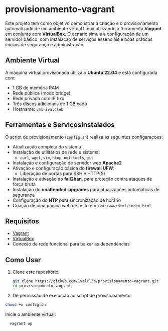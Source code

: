 # provisionamento-vagrant

Este projeto tem como objetivo demonstrar a criação e o provisionamento automatizado de um ambiente virtual Linux utilizando a ferramenta **Vagrant** em conjunto com **VirtualBox**. O cenário simula a configuração de um servidor básico, com instalação de serviços essenciais e boas práticas iniciais de segurança e administração.

## Ambiente Virtual

A máquina virtual provisionada utiliza o **Ubuntu 22.04** e está configurada com:

- 1 GB de memória RAM
- Rede pública (modo bridge)
- Rede privada com IP fixo
- Três discos adicionais de 1 GB cada
- Hostname: `vm1-ivalcleb`

## Ferramentas e Serviçosinstalados

O script de provisionamento (`config.sh`) realiza as seguintes configaracoes:

- Atualização completa do sistema
- Instalação de utilitários de rede e sistema:
  - `curl`, `wget`, `vim`, `htop`, `net-tools`, `git`
- Instalação e configuração de servidor web **Apache2**
- Ativação e configuração básica do **firewall UFW**:
  - Liberação de portas para SSH e HTTP(S)
- Instalação e ativação do **fail2ban**, para proteção contra ataques de força bruta
- Instalação do **unattended-upgrades** para atualizações automáticas de segurança
- Configuração do **NTP** para sincronização de horário
- Criação de uma página web de teste em `/var/www/html/index.html`

## Requisitos

- [Vagrant](https://www.vagrantup.com/)
- [VirtualBox](https://www.virtualbox.org/)
- Conexão de rede funcional para baixar as dependências

## Como Usar

1. Clone este repositório:
   ```bash
   git clone https://github.com/1valcl3b/provisionamento-vagrant.git
   cd provisionamento-vagrant
   
2. Dê permissão de execução ao script de provisionamento:
  ```bash
  chmod +x config.sh
```

Inicie o ambiente virtual:
```bash
  vagrant up
```











